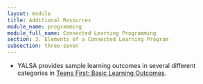 ```yaml
---
layout: module
title: Additional Resources
module_name: programming
module_full_name: Connected Learning Programming
section: 3. Elements of a Connected Learning Program
subsection: three-seven
---
```


- YALSA provides sample learning outcomes in several different categories in [Teens First: Basic Learning Outcomes](http://www.ala.org/yalsa/sites/ala.org.yalsa/files/content/Teens%20First_%20Basic%20Learning%20Outcomes%20Guide.pdf). 